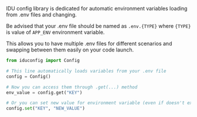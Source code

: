 IDU config library is dedicated for automatic environment variables loading 
from .env files and changing.

Be advised that your .env file should be named as `.env.{TYPE}`
where `{TYPE}` is value of `APP_ENV` environment variable.

This allows you to have multiple .env files for different scenarios
and swapping between them easily on your code launch.
```python
from iduconfig import Config

# This line automatically loads variables from your .env file
config = Config()

# Now you can access them through .get(...) method
env_value = config.get("KEY")

# Or you can set new value for environment variable (even if doesn't exist)
config.set("KEY", "NEW_VALUE")
```